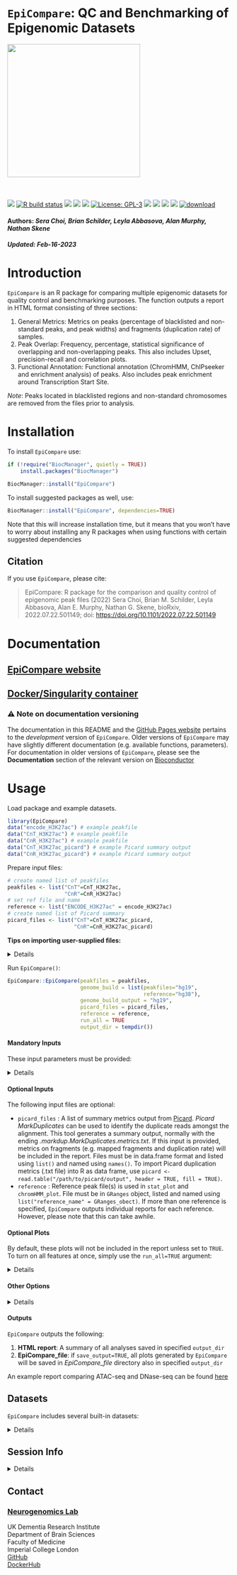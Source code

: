 `EpiCompare`: QC and Benchmarking of Epigenomic Datasets
================
<img src= 'https://github.com/neurogenomics/EpiCompare/raw/master/inst/hex/hex.png' height= '300' ><br><br><br><br>
[![](https://img.shields.io/badge/devel%20version-1.3.3-black.svg)](https://github.com/neurogenomics/EpiCompare)
[![R build
status](https://github.com/neurogenomics/EpiCompare/workflows/rworkflows/badge.svg)](https://github.com/neurogenomics/EpiCompare/actions)
[![](https://img.shields.io/github/last-commit/neurogenomics/EpiCompare.svg)](https://github.com/neurogenomics/EpiCompare/commits/master)
[![](https://img.shields.io/github/languages/code-size/neurogenomics/EpiCompare.svg)](https://github.com/neurogenomics/EpiCompare)
[![](https://codecov.io/gh/neurogenomics/EpiCompare/branch/master/graph/badge.svg)](https://codecov.io/gh/neurogenomics/EpiCompare)
[![License:
GPL-3](https://img.shields.io/badge/license-GPL--3-blue.svg)](https://cran.r-project.org/web/licenses/GPL-3)
[![](https://img.shields.io/badge/doi-https://doi.org/10.1101/2022.07.22.501149-blue.svg)](https://doi.org/https://doi.org/10.1101/2022.07.22.501149)
[![](https://img.shields.io/badge/release%20version-1.2.0-green.svg)](https://www.bioconductor.org/packages/EpiCompare)
[![](https://img.shields.io/badge/download-35/month-green.svg)](https://bioconductor.org/packages/stats/bioc/EpiCompare)
[![](https://img.shields.io/badge/download-428/total-green.svg)](https://bioconductor.org/packages/stats/bioc/EpiCompare)
[![download](http://www.bioconductor.org/shields/downloads/release/EpiCompare.svg)](https://bioconductor.org/packages/stats/bioc/EpiCompare)  
<h4>  
Authors: <i>Sera Choi, Brian Schilder, Leyla Abbasova, Alan Murphy,
Nathan Skene</i>  
</h4>
<h5>  
<i>Updated</i>: Feb-16-2023  
</h5>

# Introduction

`EpiCompare` is an R package for comparing multiple epigenomic datasets
for quality control and benchmarking purposes. The function outputs a
report in HTML format consisting of three sections:

1.  General Metrics: Metrics on peaks (percentage of blacklisted and
    non-standard peaks, and peak widths) and fragments (duplication
    rate) of samples.
2.  Peak Overlap: Frequency, percentage, statistical significance of
    overlapping and non-overlapping peaks. This also includes Upset,
    precision-recall and correlation plots.
3.  Functional Annotation: Functional annotation (ChromHMM, ChIPseeker
    and enrichment analysis) of peaks. Also includes peak enrichment
    around Transcription Start Site.

*Note*: Peaks located in blacklisted regions and non-standard
chromosomes are removed from the files prior to analysis.

# Installation

To install `EpiCompare` use:

``` r
if (!require("BiocManager", quietly = TRUE))
    install.packages("BiocManager")

BiocManager::install("EpiCompare") 
```

To install suggested packages as well, use:

``` r
BiocManager::install("EpiCompare", dependencies=TRUE) 
```

Note that this will increase installation time, but it means that you
won’t have to worry about installing any R packages when using functions
with certain suggested dependencies

## Citation

If you use `EpiCompare`, please cite:

<!-- Modify this by editing the file: inst/CITATION  -->

> EpiCompare: R package for the comparison and quality control of
> epigenomic peak files (2022) Sera Choi, Brian M. Schilder, Leyla
> Abbasova, Alan E. Murphy, Nathan G. Skene, bioRxiv, 2022.07.22.501149;
> doi: <https://doi.org/10.1101/2022.07.22.501149>

# Documentation

## [EpiCompare website](https://neurogenomics.github.io/EpiCompare)

## [Docker/Singularity container](https://neurogenomics.github.io/EpiCompare/articles/docker)

### :warning: Note on documentation versioning

The documentation in this README and the [GitHub Pages
website](https://neurogenomics.github.io/EpiCompare/) pertains to the
*development* version of `EpiCompare`. Older versions of `EpiCompare`
may have slightly different documentation (e.g. available functions,
parameters). For documentation in older versions of `EpiCompare`, please
see the **Documentation** section of the relevant version on
[Bioconductor](https://doi.org/doi:10.18129/B9.bioc.EpiCompare)

# Usage

Load package and example datasets.

``` r
library(EpiCompare)
data("encode_H3K27ac") # example peakfile
data("CnT_H3K27ac") # example peakfile
data("CnR_H3K27ac") # example peakfile
data("CnT_H3K27ac_picard") # example Picard summary output
data("CnR_H3K27ac_picard") # example Picard summary output
```

Prepare input files:

``` r
# create named list of peakfiles 
peakfiles <- list("CnT"=CnT_H3K27ac, 
                  "CnR"=CnR_H3K27ac) 
# set ref file and name 
reference <- list("ENCODE_H3K27ac" = encode_H3K27ac) 
# create named list of Picard summary
picard_files <- list("CnT"=CnT_H3K27ac_picard, 
                     "CnR"=CnR_H3K27ac_picard) 
```

**Tips on importing user-supplied files:**

<details>

`EpiCompare::gather_files` is helpful for identifying and importing peak
or picard files.

``` r
# To import BED files as GRanges object
peakfiles <- EpiCompare::gather_files(dir = "path/to/peaks/", 
                                      type = "peaks.stringent")
# EpiCompare alternatively accepts paths (to BED files) as input 
peakfiles <- list(sample1="/path/to/peaks/file1_peaks.stringent.bed", 
                  sample2="/path/to/peaks/file2_peaks.stringent.bed")
# To import Picard summary output txt file as data frame
picard_files <- EpiCompare::gather_files(dir = "path/to/peaks", 
                                         type = "picard")
```

</details>

Run `EpiCompare()`:

``` r
EpiCompare::EpiCompare(peakfiles = peakfiles,
                       genome_build = list(peakfiles="hg19",
                                           reference="hg38"),
                       genome_build_output = "hg19", 
                       picard_files = picard_files,
                       reference = reference,
                       run_all = TRUE
                       output_dir = tempdir())
```

#### Mandatory Inputs

These input parameters must be provided:

<details>

- `peakfiles` : Peakfiles you want to analyse. EpiCompare accepts
  peakfiles as GRanges object and/or as paths to BED files. Files must
  be listed and named using `list()`. E.g.
  `list("name1"=peakfile1, "name2"=peakfile2)`.
- `genome_build` : A named list indicating the human genome build used
  to generate each of the following inputs:
  - `peakfiles` : Genome build for the `peakfiles` input. Assumes genome
    build is the same for each element in the `peakfiles` list.
  - `reference` : Genome build for the `reference` input.
  - `blacklist` : Genome build for the `blacklist` input. <br> E.g.
    `genome_build = list(peakfiles="hg38", reference="hg19", blacklist="hg19")`
- `genome_build_output` Genome build to standardise all inputs to.
  Liftovers will be performed automatically as needed. Default is
  “hg19”.
- `blacklist` : Peakfile as GRanges object specifying genomic regions
  that have anomalous and/or unstructured signals independent of the
  cell-line or experiment. For human hg19 and hg38 genome, use built-in
  data `data(hg19_blacklist)` and `data(hg38_blacklist)` respectively.
  For mouse mm10 genome, use built-in data `data(mm10_blacklist)`.
- `output_dir` : Please specify the path to directory, where all
  `EpiCompare` outputs will be saved.

</details>

#### Optional Inputs

The following input files are optional:

- `picard_files` : A list of summary metrics output from
  [Picard](https://broadinstitute.github.io/picard/). *Picard
  MarkDuplicates* can be used to identify the duplicate reads amongst
  the alignment. This tool generates a summary output, normally with the
  ending *.markdup.MarkDuplicates.metrics.txt*. If this input is
  provided, metrics on fragments (e.g. mapped fragments and duplication
  rate) will be included in the report. Files must be in data.frame
  format and listed using `list()` and named using `names()`. To import
  Picard duplication metrics (.txt file) into R as data frame, use
  `picard <- read.table("/path/to/picard/output", header = TRUE, fill = TRUE)`.
- `reference` : Reference peak file(s) is used in `stat_plot` and
  `chromHMM_plot`. File must be in `GRanges` object, listed and named
  using `list("reference_name" = GRanges_obect)`. If more than one
  reference is specified, `EpiCompare` outputs individual reports for
  each reference. However, please note that this can take awhile.

#### Optional Plots

By default, these plots will not be included in the report unless set to
`TRUE`. To turn on all features at once, simply use the `run_all=TRUE`
argument:

<details>

- `upset_plot` : Upset plot of overlapping peaks between samples.
- `stat_plot` : included only if a `reference` dataset is provided. The
  plot shows statistical significance (p/q-values) of sample peaks that
  are overlapping/non-overlapping with the `reference` dataset.
- `chromHMM_plot` : ChromHMM annotation of peaks. If a `reference`
  dataset is provided, ChromHMM annotation of overlapping and
  non-overlapping peaks with the `reference` is also included in the
  report.
- `chipseeker_plot` : ChIPseeker annotation of peaks.
- `enrichment_plot` : KEGG pathway and GO enrichment analysis of peaks.
- `tss_plot` : Peak frequency around (+/- 3000bp) transcriptional start
  site. Note that it may take awhile to generate this plot for large
  sample sizes.
- `precision_recall_plot` : Plot showing the precision-recall score
  across the peak calling stringency thresholds.
- `corr_plot` : Plot showing the correlation between the quantiles when
  the genome is binned at a set size. These quantiles are based on the
  intensity of the peak, dependent on the peak caller used (q-value for
  MACS2).

</details>

#### Other Options

<details>

- `chromHMM_annotation` : Cell-line annotation for ChromHMM. Default is
  K562. Options are:
  - “K562” = K-562 cells
  - “Gm12878” = Cellosaurus cell-line GM12878
  - “H1hesc” = H1 Human Embryonic Stem Cell
  - “Hepg2” = Hep G2 cell
  - “Hmec” = Human Mammary Epithelial Cell
  - “Hsmm” = Human Skeletal Muscle Myoblasts
  - “Huvec” = Human Umbilical Vein Endothelial Cells
  - “Nhek” = Normal Human Epidermal Keratinocytes
  - “Nhlf” = Normal Human Lung Fibroblasts
- `interact` : By default, all heatmaps (percentage overlap and ChromHMM
  heatmaps) in the report will be interactive. If set FALSE, all
  heatmaps will be static. N.B. If `interact=TRUE`, interactive heatmaps
  will be saved as html files, which may take time for larger sample
  sizes.
- `output_filename` : By default, the report is named *EpiCompare.html*.
  You can specify the file name of the report here.
- `output_timestamp` : By default FALSE. If TRUE, the filename of the
  report includes the date.

</details>

#### Outputs

`EpiCompare` outputs the following:

1.  **HTML report**: A summary of all analyses saved in specified
    `output_dir`
2.  **EpiCompare_file**: if `save_output=TRUE`, all plots generated by
    `EpiCompare` will be saved in *EpiCompare_file* directory also in
    specified `output_dir`

An example report comparing ATAC-seq and DNase-seq can be found
[here](https://neurogenomics.github.io/EpiCompare/inst/report/EpiCompare_example.html)

## Datasets

`EpiCompare` includes several built-in datasets:

<details>

- `encode_H3K27ac`: Human H3K27ac peak file generated with ChIP-seq
  using K562 cell-line. Taken from
  [ENCODE](https://www.encodeproject.org/files/ENCFF044JNJ/) project.
  For more information, run `?encode_H3K27ac`.  
- `CnT_H3K27ac`: Human H3K27ac peak file generated with CUT&Tag using
  K562 cell-line from [Kaya-Okur et al.,
  (2019)](https://trace.ncbi.nlm.nih.gov/Traces/sra/?run=SRR8383507).
  For more information, run `?CnT_H3K27ac`.
- `CnR_H3K27ac`: Human H3K27ac peak file generated with CUT&Run using
  K562 cell-line from [Meers et al.,
  (2019)](https://trace.ncbi.nlm.nih.gov/Traces/sra/?run=SRR8581604).
  For more details, run `?CnR_H3K27ac`.

</details>

## Session Info

<details>

``` r
utils::sessionInfo()
```

    ## R version 4.2.1 (2022-06-23)
    ## Platform: x86_64-apple-darwin17.0 (64-bit)
    ## Running under: macOS Big Sur ... 10.16
    ## 
    ## Matrix products: default
    ## BLAS:   /Library/Frameworks/R.framework/Versions/4.2/Resources/lib/libRblas.0.dylib
    ## LAPACK: /Library/Frameworks/R.framework/Versions/4.2/Resources/lib/libRlapack.dylib
    ## 
    ## locale:
    ## [1] en_US.UTF-8/en_US.UTF-8/en_US.UTF-8/C/en_US.UTF-8/en_US.UTF-8
    ## 
    ## attached base packages:
    ## [1] stats     graphics  grDevices utils     datasets  methods   base     
    ## 
    ## loaded via a namespace (and not attached):
    ##  [1] pillar_1.8.1        compiler_4.2.1      RColorBrewer_1.1-3 
    ##  [4] BiocManager_1.30.19 yulab.utils_0.0.6   tools_4.2.1        
    ##  [7] digest_0.6.31       jsonlite_1.8.4      evaluate_0.20      
    ## [10] lifecycle_1.0.3     tibble_3.1.8        gtable_0.3.1       
    ## [13] pkgconfig_2.0.3     rlang_1.0.6         cli_3.6.0          
    ## [16] rstudioapi_0.14     rvcheck_0.2.1       yaml_2.3.7         
    ## [19] xfun_0.37           fastmap_1.1.0       dplyr_1.1.0        
    ## [22] knitr_1.42          generics_0.1.3      desc_1.4.2         
    ## [25] vctrs_0.5.2         dlstats_0.1.6       rprojroot_2.0.3    
    ## [28] grid_4.2.1          tidyselect_1.2.0    here_1.0.1         
    ## [31] glue_1.6.2          R6_2.5.1            fansi_1.0.4        
    ## [34] rmarkdown_2.20.1    ggplot2_3.4.1       badger_0.2.3       
    ## [37] magrittr_2.0.3      scales_1.2.1        htmltools_0.5.4    
    ## [40] rworkflows_0.99.6   colorspace_2.1-0    utf8_1.2.3         
    ## [43] munsell_0.5.0

</details>

## Contact

### [Neurogenomics Lab](https://www.neurogenomics.co.uk/inst/report/EpiCompare.html)

UK Dementia Research Institute  
Department of Brain Sciences  
Faculty of Medicine  
Imperial College London  
[GitHub](https://github.com/neurogenomics)  
[DockerHub](https://hub.docker.com/orgs/neurogenomicslab)

<br>
